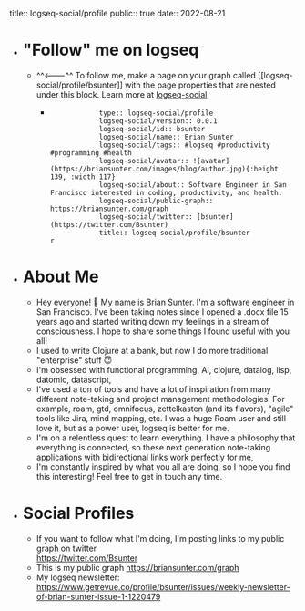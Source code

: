 title:: logseq-social/profile
public:: true
date:: 2022-08-21

- # "Follow" me on logseq
	- ^^<---^^ To follow me, make a page on your graph called [[logseq-social/profile/bsunter]] with the page properties that are nested under this block. Learn more at [logseq-social](https://briansunter.com/graph/#/page/logseq-social)
		- ```		  public:: true
		  			  type:: logseq-social/profile
		  			  logseq-social/version:: 0.0.1
		  			  logseq-social/id:: bsunter
		  			  logseq-social/name:: Brian Sunter
		  			  logseq-social/tags:: #logseq #productivity #programming #health
		  			  logseq-social/avatar:: ![avatar](https://briansunter.com/images/blog/author.jpg){:height 139, :width 117}
		  			  logseq-social/about:: Software Engineer in San Francisco interested in coding, productivity, and health.
		  			  logseq-social/public-graph:: https://briansunter.com/graph
		  			  logseq-social/twitter:: [bsunter](https://twitter.com/Bsunter)
		  			  title:: logseq-social/profile/bsunter
		  r
		  ```
- # About Me
	- Hey everyone! 👋 My name is Brian Sunter. I'm a software engineer in San Francisco.  I've been taking notes since I opened a .docx file 15 years ago and started writing down my feelings in a stream of consciousness.  I hope to share some things I found useful with you all!
	- I used to write Clojure at a bank, but now I do more traditional "enterprise" stuff 😇
	- I'm obsessed with functional programming, AI, clojure, datalog, lisp, datomic, datascript,
	- I've used a ton of tools and have a lot of inspiration from many different note-taking and project management methodologies. For example, roam, gtd, omnifocus, zettelkasten (and its flavors), "agile" tools like Jira, mind mapping, etc. I was a huge Roam user and still love it, but as a power user, logseq is better for me.
	- I'm on a relentless quest to learn everything. I have a philosophy that everything is connected, so these next generation note-taking applications with bidirectional links work perfectly for me,
	- I'm constantly inspired by what you all are doing, so I hope you find this interesting! Feel free to get in touch any time.
- # Social Profiles
	- If you want to follow what I'm doing, I'm posting links to my public graph on twitter   
	  https://twitter.com/Bsunter
	- This is my public graph https://briansunter.com/graph
	- My logseq newsletter: https://www.getrevue.co/profile/bsunter/issues/weekly-newsletter-of-brian-sunter-issue-1-1220479